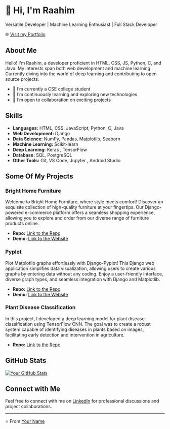 # 👋 Hi, I'm Raahim

Versatile Developer | Machine Learning Enthusiast | Full Stack Developer

🌐 [Visit my Portfolio](https://raahim2.github.io/WebDev.github.io/Portfolio/index.html)

## About Me

Hello! I'm Raahim, a developer proficient in HTML, CSS, JS, Python, C, and Java. My interests span both web development and machine learning. Currently diving into the world of deep learning and contributing to open source projects.

- 🔭 I’m currently a CSE college student 
- 🌱 I’m continuously learning and exploring new technologies
- 👯 I’m open to collaboration on exciting projects

## Skills

- **Languages:** HTML, CSS, JavaScript, Python, C, Java
- **Web Development:** Django
- **Data Science:** NumPy, Pandas, Matplotlib, Seaborn
- **Machine Learning:** Scikit-learn
- **Deep Learning:** Keras , TensorFlow
- **Database:** SQL, PostgreSQL
- **Other Tools:** Git, VS Code, Jupyter , Android Studio

## Some Of My Projects

### Bright Home Furniture

Welcome to Bright Home Furniture, where style meets comfort! Discover an exquisite collection of high-quality furniture at your fingertips. Our Django-powered e-commerce platform offers a seamless shopping experience, allowing you to explore and order from our diverse range of furniture products online.

- **Repo:** [Link to the Repo](https://github.com/Raahim2/BrightHome)
- **Demo:** [Link to the Website](https://www.brighthomesfurniture.com/)

### Pyplot

Plot Matplotlib graphs effortlessly with Django-Pyplot! This Django web application simplifies data visualization, allowing users to create various graphs by entering data without any coding. Enjoy a user-friendly interface, diverse graph types, and seamless integration with Django and Matplotlib.

- **Repo:** [Link to the Repo](https://github.com/Raahim2/BrightHome)
- **Demo:** [Link to the Website](https://django-pyplot.vercel.app)


### Plant Disease Classification

In this project, I developed a deep learning model for plant disease classification using TensorFlow CNN. The goal was to create a robust system capable of identifying diseases in plants based on images, facilitating early detection and intervention in agriculture.

- **Repo:** [Link to the Repo](https://github.com/Raahim2/Machine-Learning/blob/main/Deep%20learning/Plant%20Disease/Plant%20Disease%20Classification.ipynb)



## GitHub Stats

[![Your GitHub Stats](https://github-readme-stats.vercel.app/api?username=Raahim2&icons=true&hide=contribs)](https://github.com/anuraghazra/github-readme-stats)

## Connect with Me

Feel free to connect with me on [LinkedIn](https://www.linkedin.com/in/raahim-shaikh-5a186024a) for professional discussions and project collaborations.

---

⭐️ From [Your Name](https://www.linkedin.com/in/raahim-shaikh-5a186024a)

